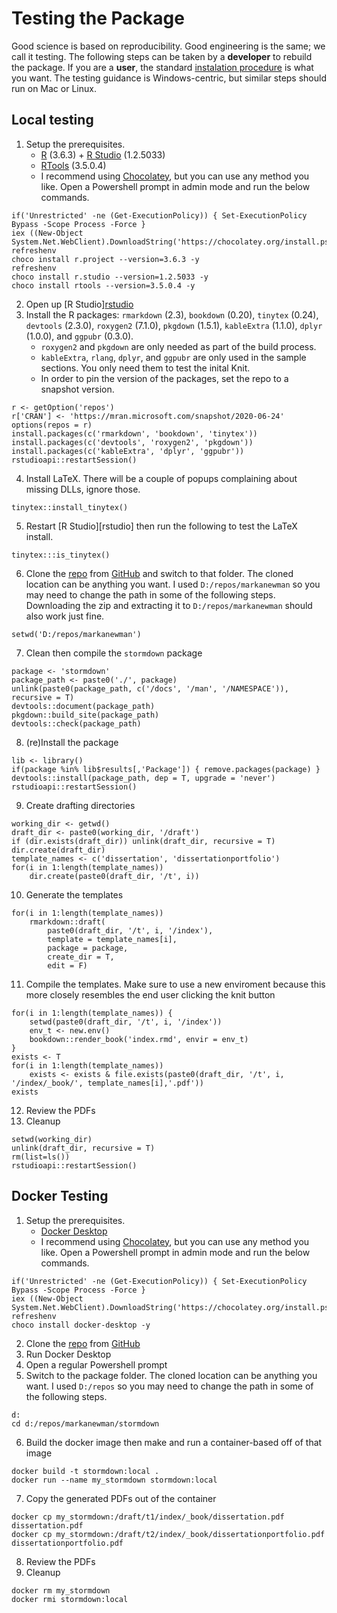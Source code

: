 # Testing the Package

Good science is based on reproducibility.
Good engineering is the same; we call it testing.
The following steps can be taken by a **developer** to rebuild the package.
If you are a **user**, the standard [instalation procedure](./README.md) is what you want.
The testing guidance is Windows-centric, but similar steps should run on Mac or Linux.

## Local testing

01. Setup the prerequisites.    
    * [R](https://cran.r-project.org/bin/windows/base/) (3.6.3) + [R Studio](https://www.rstudio.com/products/rstudio/download/) (1.2.5033)
    * [RTools](https://cran.r-project.org/bin/windows/Rtools/) (3.5.0.4)
    * I recommend using [Chocolatey](https://chocolatey.org/install), but you can use any method you like.
      Open a Powershell prompt in admin mode and run the below commands.
```{ps1}
if('Unrestricted' -ne (Get-ExecutionPolicy)) { Set-ExecutionPolicy Bypass -Scope Process -Force }
iex ((New-Object System.Net.WebClient).DownloadString('https://chocolatey.org/install.ps1'))
refreshenv
choco install r.project --version=3.6.3 -y
refreshenv
choco install r.studio --version=1.2.5033 -y
choco install rtools --version=3.5.0.4 -y
```
02. Open up [R Studio][rstudio](https://www.rstudio.com/)
03. Install the R packages: `rmarkdown` (2.3), `bookdown` (0.20), `tinytex` (0.24), `devtools` (2.3.0), `roxygen2` (7.1.0), `pkgdown` (1.5.1), `kableExtra` (1.1.0), `dplyr` (1.0.0), and `ggpubr` (0.3.0).
    * `roxygen2` and `pkgdown` are only needed as part of the build process.
    * `kableExtra`, `rlang`, `dplyr`, and `ggpubr` are only used in the sample sections.
      You only need them to test the inital Knit.
    * In order to pin the version of the packages, set the repo to a snapshot version.
```{r}
r <- getOption('repos')
r['CRAN'] <- 'https://mran.microsoft.com/snapshot/2020-06-24'
options(repos = r)
install.packages(c('rmarkdown', 'bookdown', 'tinytex'))
install.packages(c('devtools', 'roxygen2', 'pkgdown'))
install.packages(c('kableExtra', 'dplyr', 'ggpubr'))
rstudioapi::restartSession()
```
04. Install LaTeX.
    There will be a couple of popups complaining about missing DLLs, ignore those.
```{r}
tinytex::install_tinytex()
```
05. Restart [R Studio][rstudio] then run the following to test the LaTeX install.
```{r}
tinytex:::is_tinytex()
```
06. Clone the [repo](https://github.com/markanewman/stormdown) from [GitHub](https://github.com) and switch to that folder.
    The cloned location can be anything you want.
	I used `D:/repos/markanewman` so you may need to change the path in some of the following steps.
    Downloading the zip and extracting it to `D:/repos/markanewman` should also work just fine.
```{r}
setwd('D:/repos/markanewman')
```
07. Clean then compile the `stormdown` package
```{r}
package <- 'stormdown'
package_path <- paste0('./', package)
unlink(paste0(package_path, c('/docs', '/man', '/NAMESPACE')), recursive = T)
devtools::document(package_path)
pkgdown::build_site(package_path)
devtools::check(package_path)
```
08. (re)Install the package
```{r}
lib <- library()
if(package %in% lib$results[,'Package']) { remove.packages(package) }
devtools::install(package_path, dep = T, upgrade = 'never')
rstudioapi::restartSession()
```
09. Create drafting directories
```{r}
working_dir <- getwd()
draft_dir <- paste0(working_dir, '/draft')
if (dir.exists(draft_dir)) unlink(draft_dir, recursive = T)
dir.create(draft_dir)
template_names <- c('dissertation', 'dissertationportfolio')
for(i in 1:length(template_names))
    dir.create(paste0(draft_dir, '/t', i))
```
10. Generate the templates
```{r}
for(i in 1:length(template_names))
    rmarkdown::draft(
        paste0(draft_dir, '/t', i, '/index'),
        template = template_names[i],
        package = package,
        create_dir = T,
        edit = F)
```
11. Compile the templates.
    Make sure to use a new enviroment because this more closely resembles the end user clicking the knit button
```{r}
for(i in 1:length(template_names)) {
    setwd(paste0(draft_dir, '/t', i, '/index'))
    env_t <- new.env()
    bookdown::render_book('index.rmd', envir = env_t)
}
exists <- T
for(i in 1:length(template_names))
    exists <- exists & file.exists(paste0(draft_dir, '/t', i, '/index/_book/', template_names[i],'.pdf'))
exists
```
12. Review the PDFs
13. Cleanup
```{r}
setwd(working_dir)
unlink(draft_dir, recursive = T)
rm(list=ls())
rstudioapi::restartSession()
```

## Docker Testing

01. Setup the prerequisites.
    * [Docker Desktop](https://www.docker.com/products/docker-desktop)
    * I recommend using [Chocolatey](https://chocolatey.org/install), but you can use any method you like.
      Open a Powershell prompt in admin mode and run the below commands.
```{ps1}
if('Unrestricted' -ne (Get-ExecutionPolicy)) { Set-ExecutionPolicy Bypass -Scope Process -Force }
iex ((New-Object System.Net.WebClient).DownloadString('https://chocolatey.org/install.ps1'))
refreshenv
choco install docker-desktop -y
```
02. Clone the [repo](https://github.com/markanewman/stormdown) from [GitHub](https://github.com)
03. Run Docker Desktop
04. Open a regular Powershell prompt
05. Switch to the package folder.
    The cloned location can be anything you want.
	I used `D:/repos` so you may need to change the path in some of the following steps.
```{ps1}
d:
cd d:/repos/markanewman/stormdown
```
06. Build the docker image then make and run a container-based off of that image
```{ps1}
docker build -t stormdown:local .
docker run --name my_stormdown stormdown:local
```
07. Copy the generated PDFs out of the container
```{ps1}
docker cp my_stormdown:/draft/t1/index/_book/dissertation.pdf dissertation.pdf
docker cp my_stormdown:/draft/t2/index/_book/dissertationportfolio.pdf dissertationportfolio.pdf
```
08. Review the PDFs
09. Cleanup
```{ps1}
docker rm my_stormdown
docker rmi stormdown:local
```
